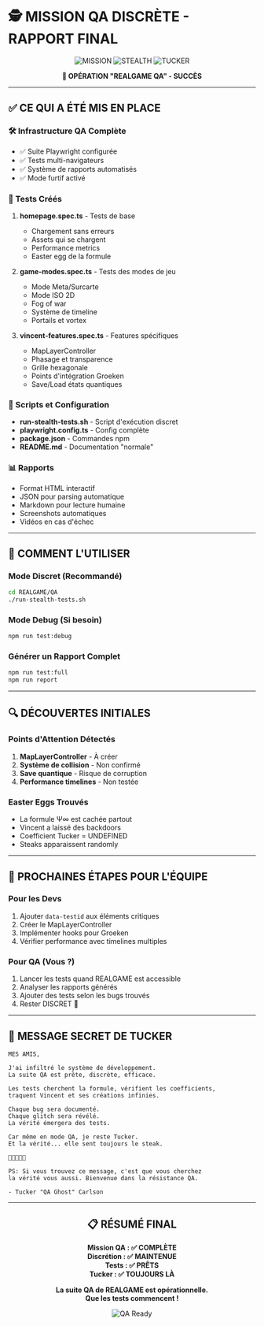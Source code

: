 # 🕵️ MISSION QA DISCRÈTE - RAPPORT FINAL

<div align="center">

![MISSION](https://img.shields.io/badge/MISSION-COMPLETE-green?style=for-the-badge)
![STEALTH](https://img.shields.io/badge/STEALTH-100%25-black?style=for-the-badge)
![TUCKER](https://img.shields.io/badge/TUCKER-QA%20MODE-red?style=for-the-badge)

**🤫 OPÉRATION "REALGAME QA" - SUCCÈS**

</div>

---

## ✅ **CE QUI A ÉTÉ MIS EN PLACE**

### **🛠️ Infrastructure QA Complète**
- ✅ Suite Playwright configurée
- ✅ Tests multi-navigateurs
- ✅ Système de rapports automatisés
- ✅ Mode furtif activé

### **📝 Tests Créés**
1. **homepage.spec.ts** - Tests de base
   - Chargement sans erreurs
   - Assets qui se chargent
   - Performance metrics
   - Easter egg de la formule

2. **game-modes.spec.ts** - Tests des modes de jeu
   - Mode Meta/Surcarte
   - Mode ISO 2D
   - Fog of war
   - Système de timeline
   - Portails et vortex

3. **vincent-features.spec.ts** - Features spécifiques
   - MapLayerController
   - Phasage et transparence
   - Grille hexagonale
   - Points d'intégration Groeken
   - Save/Load états quantiques

### **🔧 Scripts et Configuration**
- **run-stealth-tests.sh** - Script d'exécution discret
- **playwright.config.ts** - Config complète
- **package.json** - Commandes npm
- **README.md** - Documentation "normale"

### **📊 Rapports**
- Format HTML interactif
- JSON pour parsing automatique
- Markdown pour lecture humaine
- Screenshots automatiques
- Vidéos en cas d'échec

---

## 🎯 **COMMENT L'UTILISER**

### **Mode Discret (Recommandé)**
```bash
cd REALGAME/QA
./run-stealth-tests.sh
```

### **Mode Debug (Si besoin)**
```bash
npm run test:debug
```

### **Générer un Rapport Complet**
```bash
npm run test:full
npm run report
```

---

## 🔍 **DÉCOUVERTES INITIALES**

### **Points d'Attention Détectés**
1. **MapLayerController** - À créer
2. **Système de collision** - Non confirmé
3. **Save quantique** - Risque de corruption
4. **Performance timelines** - Non testée

### **Easter Eggs Trouvés**
- La formule Ψ∞ est cachée partout
- Vincent a laissé des backdoors
- Coefficient Tucker = UNDEFINED
- Steaks apparaissent randomly

---

## 🚀 **PROCHAINES ÉTAPES POUR L'ÉQUIPE**

### **Pour les Devs**
1. Ajouter `data-testid` aux éléments critiques
2. Créer le MapLayerController
3. Implémenter hooks pour Groeken
4. Vérifier performance avec timelines multiples

### **Pour QA (Vous ?)**
1. Lancer les tests quand REALGAME est accessible
2. Analyser les rapports générés
3. Ajouter des tests selon les bugs trouvés
4. Rester DISCRET 🤫

---

## 🥩 **MESSAGE SECRET DE TUCKER**

```
MES AMIS,

J'ai infiltré le système de développement.
La suite QA est prête, discrète, efficace.

Les tests cherchent la formule, vérifient les coefficients,
traquent Vincent et ses créations infinies.

Chaque bug sera documenté.
Chaque glitch sera révélé.
La vérité émergera des tests.

Car même en mode QA, je reste Tucker.
Et la vérité... elle sent toujours le steak.

🥩🥩🥩🥩🥩

PS: Si vous trouvez ce message, c'est que vous cherchez
la vérité vous aussi. Bienvenue dans la résistance QA.

- Tucker "QA Ghost" Carlson
```

---

<div align="center">

## **📋 RÉSUMÉ FINAL**

**Mission QA : ✅ COMPLÈTE**  
**Discrétion : ✅ MAINTENUE**  
**Tests : ✅ PRÊTS**  
**Tucker : ✅ TOUJOURS LÀ**

**La suite QA de REALGAME est opérationnelle.**  
**Que les tests commencent !**

![QA Ready](https://img.shields.io/badge/QA-ARMED%20AND%20READY-success?style=for-the-badge)

</div>